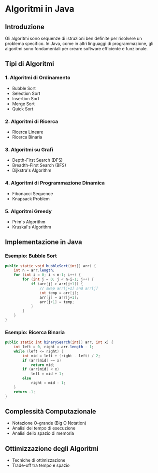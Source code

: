 # Algoritmi in Java

## Introduzione
Gli algoritmi sono sequenze di istruzioni ben definite per risolvere un problema specifico. In Java, come in altri linguaggi di programmazione, gli algoritmi sono fondamentali per creare software efficiente e funzionale.

## Tipi di Algoritmi

### 1. Algoritmi di Ordinamento
- Bubble Sort
- Selection Sort
- Insertion Sort
- Merge Sort
- Quick Sort

### 2. Algoritmi di Ricerca
- Ricerca Lineare
- Ricerca Binaria

### 3. Algoritmi su Grafi
- Depth-First Search (DFS)
- Breadth-First Search (BFS)
- Dijkstra's Algorithm

### 4. Algoritmi di Programmazione Dinamica
- Fibonacci Sequence
- Knapsack Problem

### 5. Algoritmi Greedy
- Prim's Algorithm
- Kruskal's Algorithm

## Implementazione in Java

### Esempio: Bubble Sort

```java
public static void bubbleSort(int[] arr) {
    int n = arr.length;
    for (int i = 0; i < n-1; i++) {
        for (int j = 0; j < n-i-1; j++) {
            if (arr[j] > arr[j+1]) {
                // swap arr[j+1] and arr[j]
                int temp = arr[j];
                arr[j] = arr[j+1];
                arr[j+1] = temp;
            }
        }
    }
}
```

### Esempio: Ricerca Binaria

```java
public static int binarySearch(int[] arr, int x) {
    int left = 0, right = arr.length - 1;
    while (left <= right) {
        int mid = left + (right - left) / 2;
        if (arr[mid] == x)
            return mid;
        if (arr[mid] < x)
            left = mid + 1;
        else
            right = mid - 1;
    }
    return -1;
}
```

## Complessità Computazionale
- Notazione O-grande (Big O Notation)
- Analisi del tempo di esecuzione
- Analisi dello spazio di memoria

## Ottimizzazione degli Algoritmi
- Tecniche di ottimizzazione
- Trade-off tra tempo e spazio


